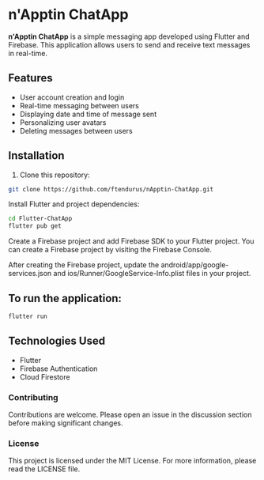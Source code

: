 # n'Apptin ChatApp


**n'Apptin ChatApp** is a simple messaging app developed using Flutter and Firebase. This application allows users to send and receive text messages in real-time.

## Features

- User account creation and login
- Real-time messaging between users
- Displaying date and time of message sent
- Personalizing user avatars
- Deleting messages between users

## Installation

1. Clone this repository:

```bash
git clone https://github.com/ftendurus/nApptin-ChatApp.git
```

Install Flutter and project dependencies:
```bash
cd Flutter-ChatApp
flutter pub get
```

Create a Firebase project and add Firebase SDK to your Flutter project. You can create a Firebase project by visiting the Firebase Console.

After creating the Firebase project, update the android/app/google-services.json and ios/Runner/GoogleService-Info.plist files in your project.

## To run the application:
```bash
flutter run
```

## Technologies Used
- Flutter
- Firebase Authentication
- Cloud Firestore

### Contributing
Contributions are welcome. Please open an issue in the discussion section before making significant changes.

### License
This project is licensed under the MIT License. For more information, please read the LICENSE file.
